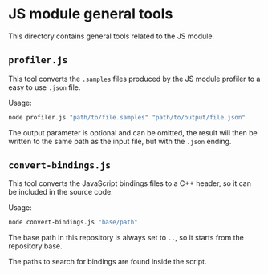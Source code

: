 # JS module general tools

This directory contains general tools related to the JS module.

## `profiler.js`

This tool converts the `.samples` files produced by the JS module profiler to a easy to use `.json` file.

Usage:
```sh
node profiler.js "path/to/file.samples" "path/to/output/file.json"
```

The output parameter is optional and can be omitted, the result will then be written to the same path as the input
file, but with the `.json` ending.

## `convert-bindings.js`

This tool converts the JavaScript bindings files to a C++ header, so it can be included in the source code.

Usage:
```sh
node convert-bindings.js "base/path"
```

The base path in this repository is always set to `..`, so it starts from the repository base.

The paths to search for bindings are found inside the script.
